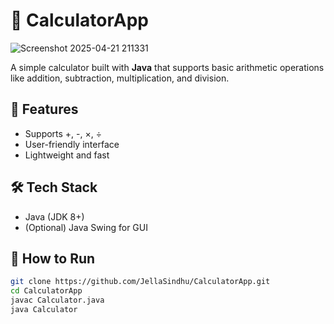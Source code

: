 # 🧮 CalculatorApp

![Screenshot 2025-04-21 211331](https://github.com/user-attachments/assets/2bddd1e4-ba49-4d36-8e83-6e3f7b7e3d6f)


A simple calculator built with **Java** that supports basic arithmetic operations like addition, subtraction, multiplication, and division.

## 🚀 Features
- Supports +, -, ×, ÷
- User-friendly interface
- Lightweight and fast

## 🛠️ Tech Stack
- Java (JDK 8+)
- (Optional) Java Swing for GUI

## 🔧 How to Run
```bash
git clone https://github.com/JellaSindhu/CalculatorApp.git
cd CalculatorApp
javac Calculator.java
java Calculator
